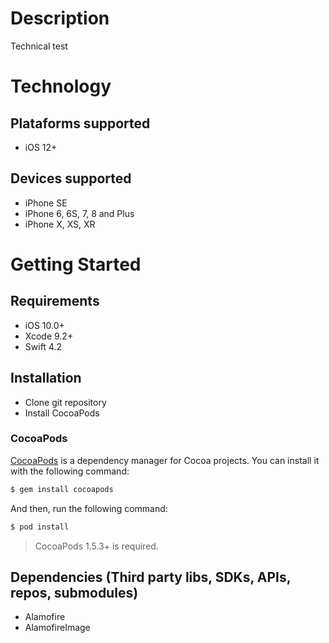 # Description
Technical test

# Technology

## Plataforms supported
- iOS 12+

## Devices supported
- iPhone SE
- iPhone 6, 6S, 7, 8 and Plus
- iPhone X, XS, XR

# Getting Started

## Requirements

- iOS 10.0+
- Xcode 9.2+
- Swift 4.2

## Installation

- Clone git repository
- Install CocoaPods

### CocoaPods

[CocoaPods](http://cocoapods.org) is a dependency manager for Cocoa projects. You can install it with the following command:

```bash
$ gem install cocoapods
```
And then, run the following command:

```bash
$ pod install
```

> CocoaPods 1.5.3+ is required.

## Dependencies (Third party libs, SDKs, APIs, repos, submodules)
- Alamofire
- AlamofireImage
